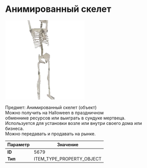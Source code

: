 # Анимированный скелет

![Item Image](../img/5679.webp?raw=true)

Предмет: Анимированный скелет (объект)<br>Можно получить на Halloween в праздничном<br>обменнике ресурсов или выиграть в сундуке мертвеца.<br>Используется для установки возле или внутри своего дома или бизнеса.<br>Можно передавать и продавать на рынке.


| Параметр | Значение |
|----------|----------|
| **ID** | 5679 |
| **Тип** | ITEM_TYPE_PROPERTY_OBJECT |


